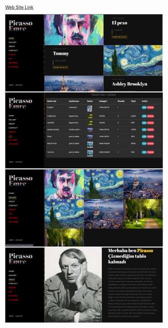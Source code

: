 <a href="https://picassoemre.herokuapp.com/home" target="_blank">Web Site Link</a>

![image-2](https://raw.githubusercontent.com/herre0/picassoArtApp/master/home.png)
![image-2](https://raw.githubusercontent.com/herre0/picassoArtApp/master/list.png)
![image-2](https://raw.githubusercontent.com/herre0/picassoArtApp/master/gallery.png)
![image-2](https://raw.githubusercontent.com/herre0/picassoArtApp/master/about.png)


